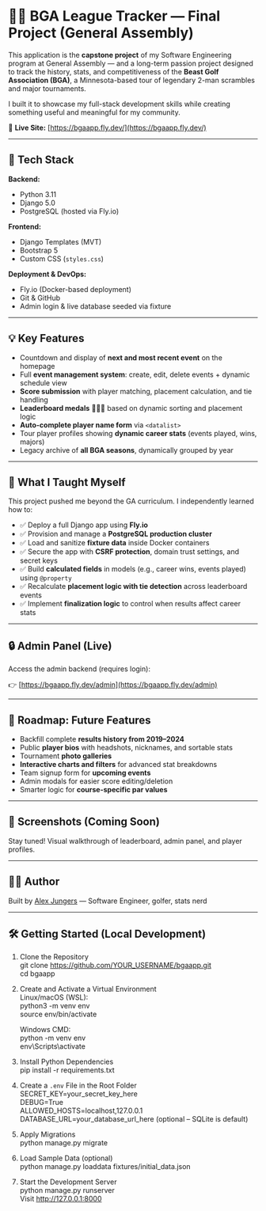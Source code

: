 # 🏌️‍♂️ BGA League Tracker — Final Project (General Assembly)

This application is the **capstone project** of my Software Engineering program at General Assembly — and a long-term passion project designed to track the history, stats, and competitiveness of the **Beast Golf Association (BGA)**, a Minnesota-based tour of legendary 2-man scrambles and major tournaments.

I built it to showcase my full-stack development skills while creating something useful and meaningful for my community.

🔗 **Live Site:** [https://bgaapp.fly.dev/](https://bgaapp.fly.dev/)

---

## 🚀 Tech Stack

**Backend:**
- Python 3.11  
- Django 5.0  
- PostgreSQL (hosted via Fly.io)

**Frontend:**
- Django Templates (MVT)  
- Bootstrap 5  
- Custom CSS (`styles.css`)

**Deployment & DevOps:**
- Fly.io (Docker-based deployment)
- Git & GitHub
- Admin login & live database seeded via fixture

---

## 💡 Key Features

- Countdown and display of **next and most recent event** on the homepage
- Full **event management system**: create, edit, delete events + dynamic schedule view
- **Score submission** with player matching, placement calculation, and tie handling
- **Leaderboard medals** 🥇🥈🥉 based on dynamic sorting and placement logic
- **Auto-complete player name form** via `<datalist>`
- Tour player profiles showing **dynamic career stats** (events played, wins, majors)
- Legacy archive of **all BGA seasons**, dynamically grouped by year

---

## 🧠 What I Taught Myself

This project pushed me beyond the GA curriculum. I independently learned how to:

- ✅ Deploy a full Django app using **Fly.io**
- ✅ Provision and manage a **PostgreSQL production cluster**
- ✅ Load and sanitize **fixture data** inside Docker containers
- ✅ Secure the app with **CSRF protection**, domain trust settings, and secret keys
- ✅ Build **calculated fields** in models (e.g., career wins, events played) using `@property`
- ✅ Recalculate **placement logic with tie detection** across leaderboard events
- ✅ Implement **finalization logic** to control when results affect career stats

---

## 🔒 Admin Panel (Live)

Access the admin backend (requires login):

👉 [https://bgaapp.fly.dev/admin](https://bgaapp.fly.dev/admin)

---

## 📅 Roadmap: Future Features

- Backfill complete **results history from 2019–2024**
- Public **player bios** with headshots, nicknames, and sortable stats
- Tournament **photo galleries**
- **Interactive charts and filters** for advanced stat breakdowns
- Team signup form for **upcoming events**
- Admin modals for easier score editing/deletion
- Smarter logic for **course-specific par values**

---

## 📸 Screenshots (Coming Soon)

Stay tuned! Visual walkthrough of leaderboard, admin panel, and player profiles.

---

## 🧑‍💻 Author

Built by [Alex Jungers](https://github.com/ajungers-ga) — Software Engineer, golfer, stats nerd

---

## 🛠️ Getting Started (Local Development)

1. Clone the Repository  
   git clone https://github.com/YOUR_USERNAME/bgaapp.git  
   cd bgaapp

2. Create and Activate a Virtual Environment  
   Linux/macOS (WSL):  
   python3 -m venv env  
   source env/bin/activate  

   Windows CMD:  
   python -m venv env  
   env\Scripts\activate

3. Install Python Dependencies  
   pip install -r requirements.txt

4. Create a `.env` File in the Root Folder  
   SECRET_KEY=your_secret_key_here  
   DEBUG=True  
   ALLOWED_HOSTS=localhost,127.0.0.1  
   DATABASE_URL=your_database_url_here (optional – SQLite is default)

5. Apply Migrations  
   python manage.py migrate

6. Load Sample Data (optional)  
   python manage.py loaddata fixtures/initial_data.json

7. Start the Development Server  
   python manage.py runserver  
   Visit http://127.0.0.1:8000
